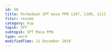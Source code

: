 ```yaml
---
id: 50
title: Perbedaan SPT masa PPN 1107, 1108, 1111
fitur: resume
category: kup
topik: SPT
subtopik: SPT Masa PPN
type: word
modifiedTime: 11 Desember 2019
---
```



